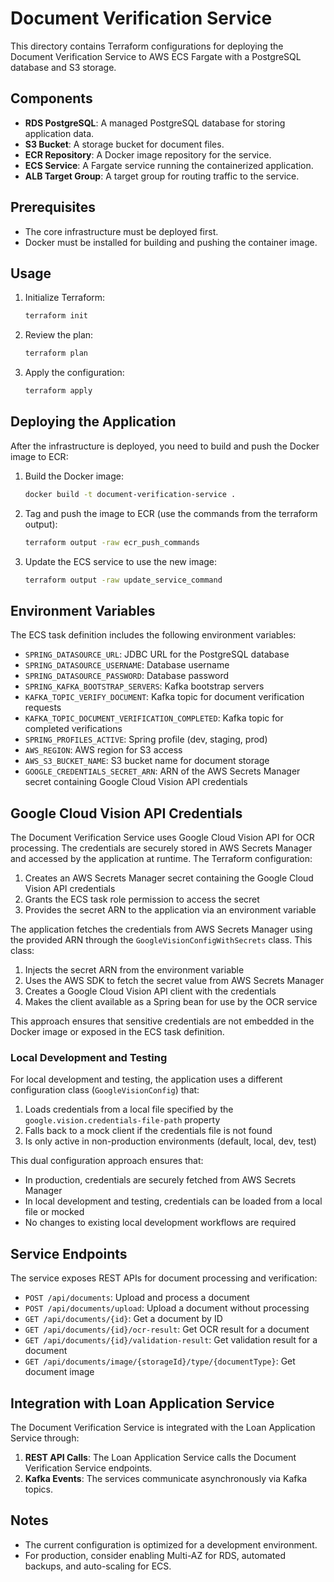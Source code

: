 # Document Verification Service

This directory contains Terraform configurations for deploying the Document Verification Service to AWS ECS Fargate with a PostgreSQL database and S3 storage.

## Components

- **RDS PostgreSQL**: A managed PostgreSQL database for storing application data.
- **S3 Bucket**: A storage bucket for document files.
- **ECR Repository**: A Docker image repository for the service.
- **ECS Service**: A Fargate service running the containerized application.
- **ALB Target Group**: A target group for routing traffic to the service.

## Prerequisites

- The core infrastructure must be deployed first.
- Docker must be installed for building and pushing the container image.

## Usage

1. Initialize Terraform:
   ```bash
   terraform init
   ```

2. Review the plan:
   ```bash
   terraform plan
   ```

3. Apply the configuration:
   ```bash
   terraform apply
   ```

## Deploying the Application

After the infrastructure is deployed, you need to build and push the Docker image to ECR:

1. Build the Docker image:
   ```bash
   docker build -t document-verification-service .
   ```

2. Tag and push the image to ECR (use the commands from the terraform output):
   ```bash
   terraform output -raw ecr_push_commands
   ```

3. Update the ECS service to use the new image:
   ```bash
   terraform output -raw update_service_command
   ```

## Environment Variables

The ECS task definition includes the following environment variables:

- `SPRING_DATASOURCE_URL`: JDBC URL for the PostgreSQL database
- `SPRING_DATASOURCE_USERNAME`: Database username
- `SPRING_DATASOURCE_PASSWORD`: Database password
- `SPRING_KAFKA_BOOTSTRAP_SERVERS`: Kafka bootstrap servers
- `KAFKA_TOPIC_VERIFY_DOCUMENT`: Kafka topic for document verification requests
- `KAFKA_TOPIC_DOCUMENT_VERIFICATION_COMPLETED`: Kafka topic for completed verifications
- `SPRING_PROFILES_ACTIVE`: Spring profile (dev, staging, prod)
- `AWS_REGION`: AWS region for S3 access
- `AWS_S3_BUCKET_NAME`: S3 bucket name for document storage
- `GOOGLE_CREDENTIALS_SECRET_ARN`: ARN of the AWS Secrets Manager secret containing Google Cloud Vision API credentials

## Google Cloud Vision API Credentials

The Document Verification Service uses Google Cloud Vision API for OCR processing. The credentials are securely stored in AWS Secrets Manager and accessed by the application at runtime. The Terraform configuration:

1. Creates an AWS Secrets Manager secret containing the Google Cloud Vision API credentials
2. Grants the ECS task role permission to access the secret
3. Provides the secret ARN to the application via an environment variable

The application fetches the credentials from AWS Secrets Manager using the provided ARN through the `GoogleVisionConfigWithSecrets` class. This class:

1. Injects the secret ARN from the environment variable
2. Uses the AWS SDK to fetch the secret value from AWS Secrets Manager
3. Creates a Google Cloud Vision API client with the credentials
4. Makes the client available as a Spring bean for use by the OCR service

This approach ensures that sensitive credentials are not embedded in the Docker image or exposed in the ECS task definition.

### Local Development and Testing

For local development and testing, the application uses a different configuration class (`GoogleVisionConfig`) that:

1. Loads credentials from a local file specified by the `google.vision.credentials-file-path` property
2. Falls back to a mock client if the credentials file is not found
3. Is only active in non-production environments (default, local, dev, test)

This dual configuration approach ensures that:
- In production, credentials are securely fetched from AWS Secrets Manager
- In local development and testing, credentials can be loaded from a local file or mocked
- No changes to existing local development workflows are required

## Service Endpoints

The service exposes REST APIs for document processing and verification:

- `POST /api/documents`: Upload and process a document
- `POST /api/documents/upload`: Upload a document without processing
- `GET /api/documents/{id}`: Get a document by ID
- `GET /api/documents/{id}/ocr-result`: Get OCR result for a document
- `GET /api/documents/{id}/validation-result`: Get validation result for a document
- `GET /api/documents/image/{storageId}/type/{documentType}`: Get document image

## Integration with Loan Application Service

The Document Verification Service is integrated with the Loan Application Service through:

1. **REST API Calls**: The Loan Application Service calls the Document Verification Service endpoints.
2. **Kafka Events**: The services communicate asynchronously via Kafka topics.

## Notes

- The current configuration is optimized for a development environment.
- For production, consider enabling Multi-AZ for RDS, automated backups, and auto-scaling for ECS.
